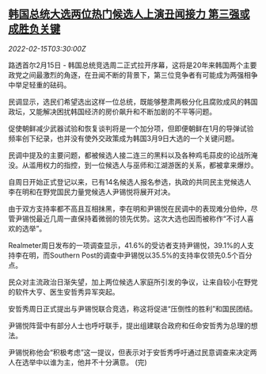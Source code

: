 <!--1644895862000-->
[韩国总统大选两位热门候选人上演丑闻接力 第三强或成胜负关键](https://cn.reuters.com/article/south-korea-president-election-0215-idCNKBS2KK08E)
------

<div><i>2022-02-15T03:30:00Z</i></div><p>路透首尔2月15日 - 韩国总统竞选周二正式拉开序幕，这将是20年来韩国两个主要政党之间最激烈的角逐，在丑闻不断的背景下，第三位竞争者有可能成为两强相争中举足轻重的砝码。</p><p>民调显示，选民们希望选出这样一位总统，既能够整肃两极分化且腐败成风的韩国政坛，又能解决困扰韩国经济的房价飙升和不断加剧的不平等问题。</p><p>促使朝鲜减少武器试验和恢复谈判将是一个加分项，但即便朝鲜在1月的导弹试验频率创下纪录，也并没有使外交政策成为韩国3月9日大选的一个关键问题。</p><p>民调中提及的主要问题，都被候选人接二连三的黑料以及各种鸡毛蒜皮的论战所淹没。从滥用权力的指控，到一位候选人与巫师和江湖游医的关系，都被拿来爆炒。</p><p>自周日开始正式登记以来，已有14名候选人报名参选，执政的共同民主党候选人李在明和在野党国民力量党候选人尹锡悦将展开对决。</p><p>由于双方支持率都不高且互相抹黑，李在明和尹锡悦在民调中的表现难分伯仲，尽管尹锡悦最近几周一直保持着微弱的领先优势。这次大选也因而被称作“不讨人喜欢的选举”。</p><p>Realmeter周日发布的一项调查显示，41.6%的受访者支持尹锡悦，39.1%的人支持李在明，而Southern Post的调查中尹锡悦以35.5%的支持率仅领先0.5个百分点。</p><p>民众对主流政治日渐失望，加上两位候选人家庭所引发的争议，让来自较小在野党的软件大亨、医生安哲秀异军突起。</p><p>安哲秀周日正式提出与尹锡悦联合竞选，称这将促进“压倒性的胜利”和国民团结。</p><p>尹锡悦阵营中有部分人士也呼吁联手，提出组建联合政府和任命安哲秀为总理的想法。</p><p>尹锡悦称他会“积极考虑”这一提议，但表示对于安哲秀呼吁通过民意调查来决定两人在选举中以谁为主，他并不十分满意。 (完)</p>
